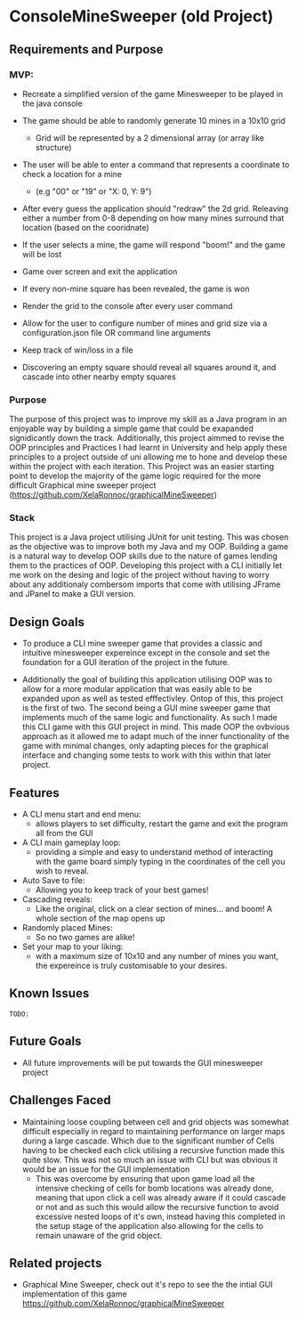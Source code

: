 # ConsoleMineSweeper (old Project)

## Requirements and Purpose

### MVP:

-   Recreate a simplified version of the game Minesweeper to be played in the java console
-   The game should be able to randomly generate 10 mines in a 10x10 grid

    -   Grid will be represented by a 2 dimensional array (or array like structure)

-   The user will be able to enter a command that represents a coordinate to check a location for a mine

    -   (e.g "00" or "19" or "X: 0, Y: 9")

-   After every guess the application should "redraw" the 2d grid. Releaving either a number from 0-8 depending on how many mines surround that location (based on the cooridnate)
-   If the user selects a mine, the game will respond "boom!" and the game will be lost
-   Game over screen and exit the application

-   If every non-mine square has been revealed, the game is won
-   Render the grid to the console after every user command

-   Allow for the user to configure number of mines and grid size via a configuration.json file OR command line arguments
-   Keep track of win/loss in a file
-   Discovering an empty square should reveal all squares around it, and cascade into other nearby empty squares

### Purpose

The purpose of this project was to improve my skill as a Java program in an enjoyable way by building a simple game that could be exapanded signidicantly down the track. Additionally, this project aimmed to revise the OOP principles and Practices I had learnt in University and help apply these principles to a project outside of uni allowing me to hone and develop these within the project with each iteration. This Project was an easier starting point to develop the majority of the game logic required for the more difficult Graphical mine sweeper project (https://github.com/XelaRonnoc/graphicalMineSweeper)

### Stack

This project is a Java project utilising JUnit for unit testing. This was chosen as the objective was to improve both my Java and my OOP. Building a game is a natural way to develop OOP skills due to the nature of games lending them to the practices of OOP. Developing this project with a CLI initially let me work on the desing and logic of the project without having to worry about any additionaly combersom imports that come with utilising JFrame and JPanel to make a GUI version.

## Design Goals

-   To produce a CLI mine sweeper game that provides a classic and intuitive minesweeper expereince except in the console and set the foundation for a GUI iteration of the project in the future.

-   Additionally the goal of building this application utilising OOP was to allow for a more modular application that was easily able to be expanded upon as well as tested efffectivley. Ontop of this, this project is the first of two. The second being a GUI mine sweeper game that implements much of the same logic and functionality. As such I made this CLI game with this GUI project in mind. This made OOP the ovbvious approach as it allowed me to adapt much of the inner functionality of the game with minimal changes, only adapting pieces for the graphical interface and changing some tests to work with this within that later project.

## Features

-   A CLI menu start and end menu:
    -   allows players to set difficulty, restart the game and exit the program all from the GUI
-   A CLI main gameplay loop:
    -   providing a simple and easy to understand method of interacting with the game board simply typing in the coordinates of the cell you wish to reveal.
-   Auto Save to file:
    -   Allowing you to keep track of your best games!
-   Cascading reveals:
    -   Like the original, click on a clear section of mines... and boom! A whole section of the map opens up
-   Randomly placed Mines:
    -   So no two games are alike!
-   Set your map to your liking:
    -   with a maximum size of 10x10 and any number of mines you want, the expereince is truly customisable to your desires.

## Known Issues

    TODO:

## Future Goals

-   All future improvements will be put towards the GUI minesweeper project

## Challenges Faced

-   Maintaining loose coupling between cell and grid objects was somewhat difficult especially in regard to maintaining performance on larger maps during a large cascade. Which due to the significant number of Cells having to be checked each click utilising a recursive function made this quite slow. This was not so much an issue with CLI but was obvious it would be an issue for the GUI implementation
    -   This was overcome by ensuring that upon game load all the intensive checking of cells for bomb locations was already done, meaning that upon click a cell was already aware if it could cascade or not and as such this would allow the recursive function to avoid excessive nested loops of it's own, instead having this completed in the setup stage of the application also allowing for the cells to remain unaware of the grid object.

## Related projects

-   Graphical Mine Sweeper, check out it's repo to see the the intial GUI implementation of this game https://github.com/XelaRonnoc/graphicalMineSweeper
